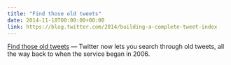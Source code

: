 ```yaml
---
title: "Find those old tweets"
date: 2014-11-18T00:00:00+00:00
link: https://blog.twitter.com/2014/building-a-complete-tweet-index
---
```

[Find those old tweets](https://blog.twitter.com/2014/building-a-complete-tweet-index) &mdash; 
 Twitter now lets you search through old tweets, all the way back to when the service began in 2006.
